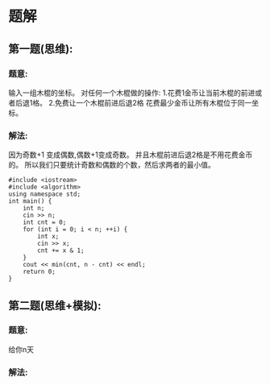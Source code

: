 
# 题解
## 第一题(思维):
### 题意: 
输入一组木棍的坐标。
对任何一个木棍做的操作:
1.花费1金币让当前木棍的前进或者后退1格。
2.免费让一个木棍前进后退2格
花费最少金币让所有木棍位于同一坐标。

### 解法:

因为奇数+1 变成偶数,偶数+1变成奇数。
并且木棍前进后退2格是不用花费金币的。
所以我们只要统计奇数和偶数的个数，然后求两者的最小值。

```
#include <iostream>
#include <algorithm>
using namespace std;
int main() {
	int n;
	cin >> n;
	int cnt = 0;
	for (int i = 0; i < n; ++i) {
		int x;
		cin >> x;
		cnt += x & 1;
	}
	cout << min(cnt, n - cnt) << endl;
	return 0;
}
```

## 第二题(思维+模拟):
### 题意: 
给你n天
### 解法:
